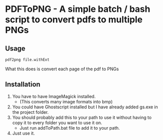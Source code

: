 PDFToPNG - A simple batch / bash script to convert pdfs to multiple PNGs
============================================================

Usage
------------

``pdf2png file.withExt``


What this does is convert each page of the pdf to PNGs

Installation
-------------

1. You have to have ImageMagick installed.
	* (This converts many image formats into bmp)
2. You could have Ghostscript installed but I have already added gs.exe in the project folder.
3. You should probably add this to your path to use it without having to copy it to every folder you want to use it on.
	* Just run addToPath.bat file to add it to your path.
4. Just use it.